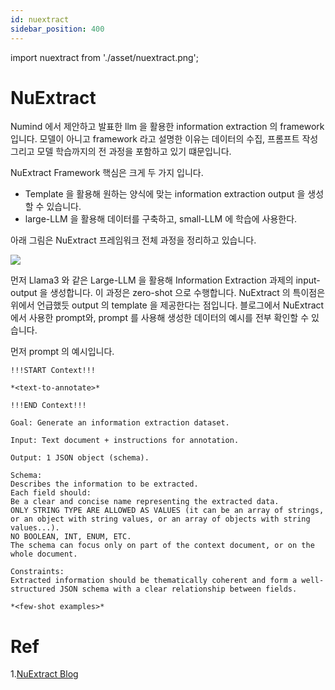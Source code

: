 ```yaml
---
id: nuextract
sidebar_position: 400
---
```

import nuextract from './asset/nuextract.png';

# NuExtract

Numind 에서 제안하고 발표한 llm 을 활용한 information extraction 의 framework 입니다. 모델이 아니고 framework 라고 설명한 이유는 데이터의 수집, 프롬프트 작성 그리고 모델 학습까지의 전 과정을 포함하고 있기 떄문입니다.

NuExtract Framework 핵심은 크게 두 가지 입니다.

- Template 을 활용해 원하는 양식에 맞는 information extraction output 을 생성할 수 있습니다.
- large-LLM 을 활용해 데이터를 구축하고, small-LLM 에 학습에 사용한다.

아래 그림은 NuExtract 프레임워크 전체 과정을 정리하고 있습니다. 

<div style={{textAlign: 'Center'}}>
    <img src={nuextract} style={{border: 'solid', width: 500}} />
</div>

먼저 Llama3 와 같은 Large-LLM 을 활용해 Information Extraction 과제의 input-output 을 생성합니다. 이 과정은 zero-shot 으로 수행합니다. NuExtract 의 특이점은 위에서 언급했듯 output 의 template 을 제공한다는 점입니다. 블로그에서 NuExtract 에서 사용한 prompt와, prompt 를 사용해 생성한 데이터의 예시를 전부 확인할 수 있습니다. 

먼저 prompt 의 예시입니다.

```
!!!START Context!!!

*<text-to-annotate>*

!!!END Context!!!

Goal: Generate an information extraction dataset.

Input: Text document + instructions for annotation.

Output: 1 JSON object (schema).

Schema:
Describes the information to be extracted.
Each field should:
Be a clear and concise name representing the extracted data.
ONLY STRING TYPE ARE ALLOWED AS VALUES (it can be an array of strings, or an object with string values, or an array of objects with string values...).
NO BOOLEAN, INT, ENUM, ETC.
The schema can focus only on part of the context document, or on the whole document.

Constraints:
Extracted information should be thematically coherent and form a well-structured JSON schema with a clear relationship between fields.

*<few-shot examples>*
```

# Ref
1.[NuExtract Blog](https://numind.ai/blog/nuextract-a-foundation-model-for-structured-extraction)